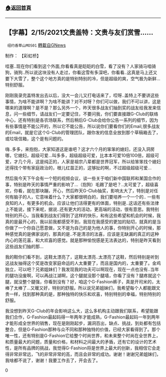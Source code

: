 ###  [:house:返回首頁](https://github.com/ourhimalayas/txt)
---

## 【字幕】2/15/2021文贵盖特：文贵与友们赏雪……
` 纽约香草山MOS01` [轉載自GNews](https://gnews.org/zh-hans/909749/)

制作： 【彩虹桥】



哇塞..现在你们看到这个外面,你看看真是皑皑的白雪，看了没有？人家骑马咱骑狗，骑狗..所以说这块没有人走过，你看这雪有多深吧，你看看..这真是马上还又要下大雪了，整个这个地方真的是特别特别的冷，但是超级的爽，空气极为新鲜…特别舒服。

刚刚我录完盖特发出去以后，没大一会儿又打电话来了，哎呀..盖特上不要讲这些事情，为啥不能讲啊？为啥不能讲？对不对呀？你们可以做，我们不可以讲，这是哪来的道理啊？是不是？那么另外一个，昨天很多战友们抽到奖的战友给我发来信息，问一些细节，请战友们一定要记住，不要问我，你们要直接跟G-Club的联络中心，还有特别是各农场联系，然后稍后G-Club会给你公告一系列的细节，因为有些事情是不能公开的，所以它不能公告，所以说你们要看你们的Email,很多战友的Email，就是它这个G-Club的管理团队，跟你发的信息全放到那个草稿箱去了，或垃圾信箱，这个是有问题的。

嗨..多多，来抱抱，大家知道这是谁吧？这才六个月的笨笨的媳妇，还没入洞房哪，它媳妇，超级可爱…叫多多，超级超级可爱，比本本可爱10倍100倍，超级可爱，才几个月，这是纯正的，人家是祖宗八辈都是世界冠军，所以给笨笨找个媳妇还得找个带有家庭政治的，根儿红苗正的，这够扯的啊，不过超级超级可爱…

然后我今天下午会有一个短的视频会议，谈一些关于咱们新中国联邦和某国合作的事，特别是昨天的事情严重的影响了…（抱狗）毛踢了是吧？..太可爱了，超级喜欢，你看，就在那块蹦，开心，然后昨天G-Club抽奖，影响太大了，特别是对任何有脑子的人，它意味着什么？大家都很明白的，我们要培养一个一个的.. 一些有良知的人，有更多的机会。应该让他们活得更有的体面，特别是..这话还有些法律上不能说，接下来呢，据说..还有更大的活动，更高端的活动，很有意思。我特别特别的开心，当我看到战友们得到了这样的快乐，和有这些希望和机会的时候，我真的是最开心的，我以前我都感受不到，我现在我感受的更加的贴切，就真的是当你做了一个你自己愿意做，又不是为自己的是为他人的事，你特别开心的时候，那种感觉真的是佛家说的，那真的是..不是清凉的法喜，应该是无缺漏的真正的这种内心的莲花喜，和大欢喜的感觉。就是那种愉悦感是无法表达的，特别是昨天看到这些战友们抽的那…

我的鞋你们看不到，这鞋太漂亮了，这鞋太漂亮..太漂亮了这鞋，然后特别是听到这战友抽得这个奖是改变家庭命运的人太重要了，而且是国内的，太重要了。金鸡独立，可以吧？兄弟姐妹们？我发现我的功夫可以啊现在，现在一点也没有..当年的腿功没废啊，可以再战江湖啊，这个腿就没那个腿墙，你看了没有？腿疼就这个腿，就没整个腿强，你看到没有？好，咱这个G-Fashion裤子，真是开司米的，太棒了太棒了…又暖又好，特别的舒服。所以说兄弟姐妹们，我希望每个人都能跟文贵一样，找到那种真的是，那种独特的快乐和欢喜，特别特别的幸福，特别特别的舒服。

我没想到昨天G-Club的年会影响这么大，这么多机构主动跟我们联系，希望能跟我们合作，G-Fashion最起码得一年两年才能成熟，G-Fashion最起码一年到两年才能形成全世界的销售，现在是刚刚起步，漏洞百出，缺点、挑战，到处都有包括整合，但是G-Fashion那种与众不同和那种独特的价值，已经大家看得到了。那个唯一性，还有特别是G-Fashion它给整个时尚世界，和未来整个时尚在全世界上，和质量最大的问题，质量和价格，和材料之间最大的矛盾，还有它的设计的艺术性，是所有品牌的挑战，我觉得G-Fashion将是世界上最大的创新，我相信它会走得非常非常远，飞的非常非常的高，而且会非常的成功。谢谢！谢谢兄弟姐妹们，我啥都不说了，谢谢！我要工作去了，开会去了。

0
